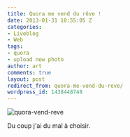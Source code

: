 ```yaml
---
title: Quora me vend du rêve !
date: 2013-01-31 10:55:05 Z
categories:
- Liveblog
- Web
tags:
- quora
- upload new photo
author: art
comments: true
layout: post
redirect_from: quora-me-vend-du-reve/
wordpress_id: 1438448748
---
```


<img alt="quora-vend-reve" data-src="https://static.irz.fr/2013/01/quora-vend-reve.png" src="https://static.irz.fr/thumb.php?size=<100&crop=0&src=https://static.irz.fr/2013/01/quora-vend-reve.png" />

Du coup j'ai du mal à choisir.
